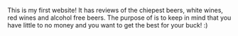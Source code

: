 This is my first website! It has reviews of the chiepest beers, white wines, red wines and alcohol free beers. The purpose of is to keep in mind that you have little
to no money and you want to get the best for your buck! :)
